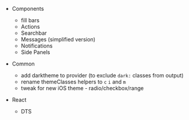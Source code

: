 - Components

  - fill bars
  - Actions
  - Searchbar
  - Messages (simplified version)
  - Notifications
  - Side Panels

- Common

  - add darktheme to provider (to exclude `dark:` classes from output)
  - rename themeClasses helpers to `c` `i` and `m`
  - tweak for new iOS theme - radio/checkbox/range

- React
  - DTS
